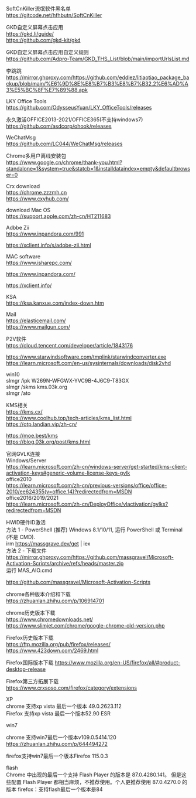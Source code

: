 SoftCnKiller流氓软件黑名单  
https://gitcode.net/hfhbutn/SoftCnKiller  

GKD自定义屏幕点击应用  
https://gkd.li/guide/    
https://github.com/gkd-kit/gkd  

GKD自定义屏幕点击应用自定义规则  
https://github.com/Adpro-Team/GKD_THS_List/blob/main/importUrlsList.md    

李跳跳    
https://mirror.ghproxy.com/https://github.com/eddlez/litiaotiao_package_backup/blob/main/%E6%9D%8E%E8%B7%B3%E8%B7%B32.2%E6%AD%A3%E5%BC%8F%E7%89%88.apk    

LKY Office Tools  
https://github.com/OdysseusYuan/LKY_OfficeTools/releases  

永久激活OFFICE2013-2021/OFFICE365(不支持windows7)    
https://github.com/asdcorp/ohook/releases  

WeChatMsg  
https://github.com/LC044/WeChatMsg/releases

Chrome多用户离线安装包    
https://www.google.cn/chrome/thank-you.html?standalone=1&system=true&statcb=1&installdataindex=empty&defaultbrowser=0  

Crx download  
https://chrome.zzzmh.cn  
https://www.cxyhub.com/  

download Mac OS  
https://support.apple.com/zh-cn/HT211683     

Adbbe Zii   
https://www.inpandora.com/991     

https://xclient.info/s/adobe-zii.html

MAC software  
https://www.isharepc.com/

https://www.inpandora.com/

https://xclient.info/

KSA      
https://ksa.kanxue.com/index-down.htm

Mail     
https://elasticemail.com/     
https://www.mailgun.com/

P2V软件  
https://cloud.tencent.com/developer/article/1843176 

https://www.starwindsoftware.com/tmplink/starwindconverter.exe  
https://learn.microsoft.com/en-us/sysinternals/downloads/disk2vhd 

win10  
slmgr /ipk W269N-WFGWX-YVC9B-4J6C9-T83GX  
slmgr /skms kms.03k.org  
slmgr /ato  

KMS相关    
https://kms.cx/    
https://www.coolhub.top/tech-articles/kms_list.html    
https://otp.landian.vip/zh-cn/    

https://moe.best/kms  
https://blog.03k.org/post/kms.html        

官网GVLK连接    
Windows/Server    
https://learn.microsoft.com/zh-cn/windows-server/get-started/kms-client-activation-keys#generic-volume-license-keys-gvlk    
office2010    
https://learn.microsoft.com/zh-cn/previous-versions/office/office-2010/ee624355(v=office.14)?redirectedfrom=MSDN    
office2016/2019/2021    
https://learn.microsoft.com/zh-cn/DeployOffice/vlactivation/gvlks?redirectedfrom=MSDN     
 
HWID硬件ID激活    
方法 1 - PowerShell (推荐)    Windows 8.1/10/11, 运行 PowerShell 或 Terminal (不是 CMD).    
irm https://massgrave.dev/get | iex    
方法 2 - 下载文件    
https://mirror.ghproxy.com/https://github.com/massgravel/Microsoft-Activation-Scripts/archive/refs/heads/master.zip    
运行 MAS_AIO.cmd  

https://github.com/massgravel/Microsoft-Activation-Scripts  

chrome各种版本介绍和下载         
https://zhuanlan.zhihu.com/p/106914701

chrome历史版本下载     
https://www.chromedownloads.net/    
https://www.slimjet.com/chrome/google-chrome-old-version.php

Firefox历史版本下载     
https://ftp.mozilla.org/pub/firefox/releases/    
https://www.423down.com/2469.html

Firefox国际版本下载
https://www.mozilla.org/en-US/firefox/all/#product-desktop-release

Firefox第三方拓展下载
https://www.crxsoso.com/firefox/category/extensions

XP    
chrome 支持xp vista 最后一个版本 49.0.2623.112    
Firefox 支持xp vista 最后一个版本52.90 ESR     

win7    

chrome 支持win7最后一个版本v109.0.5414.120    
https://zhuanlan.zhihu.com/p/644494272

firefox支持win7最后一个版本Firefox 115.0.3

flash    
Chrome 中出现的最后一个支持 Flash Player 的版本是 87.0.4280.141。
但是这些配置 Flash Player 都相当麻烦，不推荐使用。个人更推荐使用 87.0.4270.0 的版本
firefox：支持flash最后一个版本是84

